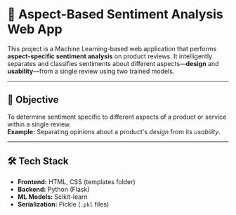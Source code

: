 # 🧠 Aspect-Based Sentiment Analysis Web App

This project is a Machine Learning-based web application that performs **aspect-specific sentiment analysis** on product reviews. It intelligently separates and classifies sentiments about different aspects—**design** and **usability**—from a single review using two trained models.

---

## 🎯 Objective

To determine sentiment specific to different aspects of a product or service within a single review.  
**Example:** Separating opinions about a product's *design* from its *usability*.

---

## 🛠️ Tech Stack

- **Frontend:** HTML, CSS (templates folder)
- **Backend:** Python (Flask)
- **ML Models:** Scikit-learn
- **Serialization:** Pickle (`.pkl` files)
